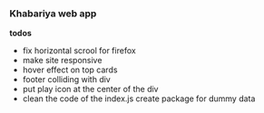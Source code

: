 ### Khabariya web app

**todos**

- fix horizontal scrool for firefox
- make site responsive
- hover effect on top cards
- footer colliding with div
- put play icon at the center of the div
- clean the code of the index.js create package for dummy data
